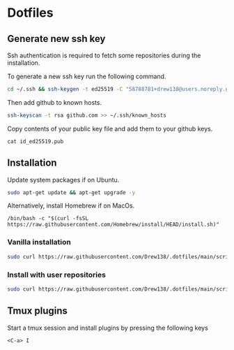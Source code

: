 # Dotfiles

## Generate new ssh key

Ssh authentication is required to fetch some repositories during the installation. 

To generate a new ssh key run the following command.

```bash
cd ~/.ssh && ssh-keygen -t ed25519 -C "58788781+drew138@users.noreply.github.com"
```

Then add github to known hosts.

```bash
ssh-keyscan -t rsa github.com >> ~/.ssh/known_hosts
```

Copy contents of your public key file and add them to your github keys.

```
cat id_ed25519.pub
```

## Installation

Update system packages if on Ubuntu.
```bash
sudo apt-get update && apt-get upgrade -y
```

Alternatively, install Homebrew if on MacOs.
```
/bin/bash -c "$(curl -fsSL https://raw.githubusercontent.com/Homebrew/install/HEAD/install.sh)"
```

### Vanilla installation

```bash
sudo curl https://raw.githubusercontent.com/Drew138/.dotfiles/main/scripts/install.sh | bash
```

### Install with user repositories

```bash
sudo curl https://raw.githubusercontent.com/Drew138/.dotfiles/main/scripts/install.sh | bash -s -- -r
```
## Tmux plugins

Start a tmux session and install plugins by pressing the following keys
```
<C-a> I
```
